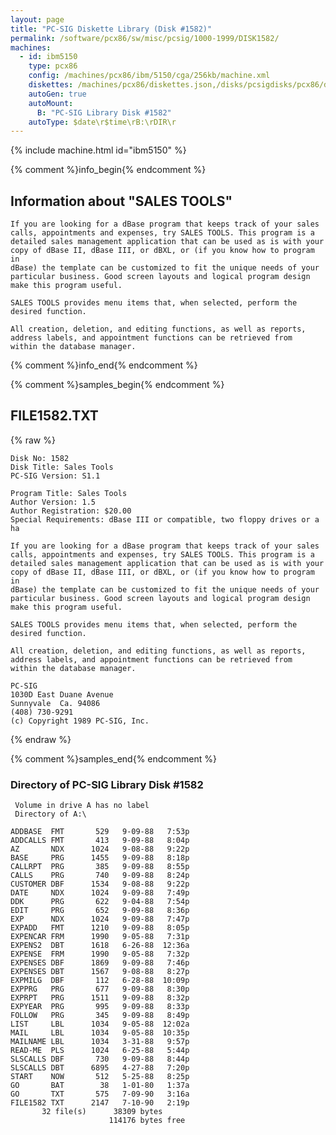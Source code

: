 ```yaml
---
layout: page
title: "PC-SIG Diskette Library (Disk #1582)"
permalink: /software/pcx86/sw/misc/pcsig/1000-1999/DISK1582/
machines:
  - id: ibm5150
    type: pcx86
    config: /machines/pcx86/ibm/5150/cga/256kb/machine.xml
    diskettes: /machines/pcx86/diskettes.json,/disks/pcsigdisks/pcx86/diskettes.json
    autoGen: true
    autoMount:
      B: "PC-SIG Library Disk #1582"
    autoType: $date\r$time\rB:\rDIR\r
---
```


{% include machine.html id="ibm5150" %}

{% comment %}info_begin{% endcomment %}

## Information about "SALES TOOLS"

    If you are looking for a dBase program that keeps track of your sales
    calls, appointments and expenses, try SALES TOOLS. This program is a
    detailed sales management application that can be used as is with your
    copy of dBase II, dBase III, or dBXL, or (if you know how to program in
    dBase) the template can be customized to fit the unique needs of your
    particular business. Good screen layouts and logical program design
    make this program useful.
    
    SALES TOOLS provides menu items that, when selected, perform the
    desired function.
    
    All creation, deletion, and editing functions, as well as reports,
    address labels, and appointment functions can be retrieved from
    within the database manager.
{% comment %}info_end{% endcomment %}

{% comment %}samples_begin{% endcomment %}

## FILE1582.TXT

{% raw %}
```
Disk No: 1582                                                           
Disk Title: Sales Tools                                                 
PC-SIG Version: S1.1                                                    
                                                                        
Program Title: Sales Tools                                              
Author Version: 1.5                                                     
Author Registration: $20.00                                             
Special Requirements: dBase III or compatible, two floppy drives or a ha
                                                                        
If you are looking for a dBase program that keeps track of your sales   
calls, appointments and expenses, try SALES TOOLS. This program is a    
detailed sales management application that can be used as is with your  
copy of dBase II, dBase III, or dBXL, or (if you know how to program in 
dBase) the template can be customized to fit the unique needs of your   
particular business. Good screen layouts and logical program design     
make this program useful.                                               
                                                                        
SALES TOOLS provides menu items that, when selected, perform the        
desired function.                                                       
                                                                        
All creation, deletion, and editing functions, as well as reports,      
address labels, and appointment functions can be retrieved from         
within the database manager.                                            
                                                                        
PC-SIG                                                                  
1030D East Duane Avenue                                                 
Sunnyvale  Ca. 94086                                                    
(408) 730-9291                                                          
(c) Copyright 1989 PC-SIG, Inc.                                         
```
{% endraw %}

{% comment %}samples_end{% endcomment %}

### Directory of PC-SIG Library Disk #1582

     Volume in drive A has no label
     Directory of A:\

    ADDBASE  FMT       529   9-09-88   7:53p
    ADDCALLS FMT       413   9-09-88   8:04p
    AZ       NDX      1024   9-08-88   9:22p
    BASE     PRG      1455   9-09-88   8:18p
    CALLRPT  PRG       385   9-09-88   8:55p
    CALLS    PRG       740   9-09-88   8:24p
    CUSTOMER DBF      1534   9-08-88   9:22p
    DATE     NDX      1024   9-09-88   7:49p
    DDK      PRG       622   9-04-88   7:54p
    EDIT     PRG       652   9-09-88   8:36p
    EXP      NDX      1024   9-09-88   7:47p
    EXPADD   FMT      1210   9-09-88   8:05p
    EXPENCAR FRM      1990   9-05-88   7:31p
    EXPENS2  DBT      1618   6-26-88  12:36a
    EXPENSE  FRM      1990   9-05-88   7:32p
    EXPENSES DBF      1869   9-09-88   7:46p
    EXPENSES DBT      1567   9-08-88   8:27p
    EXPMILG  DBF       112   6-28-88  10:09p
    EXPPRG   PRG       677   9-09-88   8:30p
    EXPRPT   PRG      1511   9-09-88   8:32p
    EXPYEAR  PRG       995   9-09-88   8:33p
    FOLLOW   PRG       345   9-09-88   8:49p
    LIST     LBL      1034   9-05-88  12:02a
    MAIL     LBL      1034   9-05-88  10:35p
    MAILNAME LBL      1034   3-31-88   9:57p
    READ-ME  PLS      1024   6-25-88   5:44p
    SLSCALLS DBF       730   9-09-88   8:44p
    SLSCALLS DBT      6895   4-27-88   7:20p
    START    NOW       512   5-25-88   8:25p
    GO       BAT        38   1-01-80   1:37a
    GO       TXT       575   7-09-90   3:16a
    FILE1582 TXT      2147   7-10-90   2:19p
           32 file(s)      38309 bytes
                          114176 bytes free
